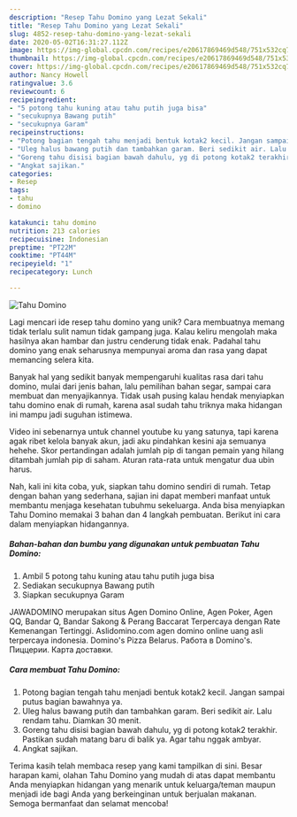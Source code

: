 ```yaml
---
description: "Resep Tahu Domino yang Lezat Sekali"
title: "Resep Tahu Domino yang Lezat Sekali"
slug: 4852-resep-tahu-domino-yang-lezat-sekali
date: 2020-05-02T16:31:27.112Z
image: https://img-global.cpcdn.com/recipes/e20617869469d548/751x532cq70/tahu-domino-foto-resep-utama.jpg
thumbnail: https://img-global.cpcdn.com/recipes/e20617869469d548/751x532cq70/tahu-domino-foto-resep-utama.jpg
cover: https://img-global.cpcdn.com/recipes/e20617869469d548/751x532cq70/tahu-domino-foto-resep-utama.jpg
author: Nancy Howell
ratingvalue: 3.6
reviewcount: 6
recipeingredient:
- "5 potong tahu kuning atau tahu putih juga bisa"
- "secukupnya Bawang putih"
- "secukupnya Garam"
recipeinstructions:
- "Potong bagian tengah tahu menjadi bentuk kotak2 kecil. Jangan sampai putus bagian bawahnya ya."
- "Uleg halus bawang putih dan tambahkan garam. Beri sedikit air. Lalu rendam tahu. Diamkan 30 menit."
- "Goreng tahu disisi bagian bawah dahulu, yg di potong kotak2 terakhir. Pastikan sudah matang baru di balik ya. Agar tahu nggak ambyar."
- "Angkat sajikan."
categories:
- Resep
tags:
- tahu
- domino

katakunci: tahu domino 
nutrition: 213 calories
recipecuisine: Indonesian
preptime: "PT22M"
cooktime: "PT44M"
recipeyield: "1"
recipecategory: Lunch

---
```



![Tahu Domino](https://img-global.cpcdn.com/recipes/e20617869469d548/751x532cq70/tahu-domino-foto-resep-utama.jpg)

Lagi mencari ide resep tahu domino yang unik? Cara membuatnya memang tidak terlalu sulit namun tidak gampang juga. Kalau keliru mengolah maka hasilnya akan hambar dan justru cenderung tidak enak. Padahal tahu domino yang enak seharusnya mempunyai aroma dan rasa yang dapat memancing selera kita.

Banyak hal yang sedikit banyak mempengaruhi kualitas rasa dari tahu domino, mulai dari jenis bahan, lalu pemilihan bahan segar, sampai cara membuat dan menyajikannya. Tidak usah pusing kalau hendak menyiapkan tahu domino enak di rumah, karena asal sudah tahu triknya maka hidangan ini mampu jadi suguhan istimewa.

Video ini sebenarnya untuk channel youtube ku yang satunya, tapi karena agak ribet kelola banyak akun, jadi aku pindahkan kesini aja semuanya hehehe. Skor pertandingan adalah jumlah pip di tangan pemain yang hilang ditambah jumlah pip di saham. Aturan rata-rata untuk mengatur dua ubin harus.


Nah, kali ini kita coba, yuk, siapkan tahu domino sendiri di rumah. Tetap dengan bahan yang sederhana, sajian ini dapat memberi manfaat untuk membantu menjaga kesehatan tubuhmu sekeluarga. Anda bisa menyiapkan Tahu Domino memakai 3 bahan dan 4 langkah pembuatan. Berikut ini cara dalam menyiapkan hidangannya.

<!--inarticleads1-->

##### Bahan-bahan dan bumbu yang digunakan untuk pembuatan Tahu Domino:

1. Ambil 5 potong tahu kuning atau tahu putih juga bisa
1. Sediakan secukupnya Bawang putih
1. Siapkan secukupnya Garam


JAWADOMINO merupakan situs Agen Domino Online, Agen Poker, Agen QQ, Bandar Q, Bandar Sakong &amp; Perang Baccarat Terpercaya dengan Rate Kemenangan Tertinggi. Aslidomino.com agen domino online uang asli terpercaya indonesia. Domino&#39;s Pizza Belarus. Работа в Domino&#39;s. Пиццерии. Карта доставки. 

<!--inarticleads2-->

##### Cara membuat Tahu Domino:

1. Potong bagian tengah tahu menjadi bentuk kotak2 kecil. Jangan sampai putus bagian bawahnya ya.
1. Uleg halus bawang putih dan tambahkan garam. Beri sedikit air. Lalu rendam tahu. Diamkan 30 menit.
1. Goreng tahu disisi bagian bawah dahulu, yg di potong kotak2 terakhir. Pastikan sudah matang baru di balik ya. Agar tahu nggak ambyar.
1. Angkat sajikan.




Terima kasih telah membaca resep yang kami tampilkan di sini. Besar harapan kami, olahan Tahu Domino yang mudah di atas dapat membantu Anda menyiapkan hidangan yang menarik untuk keluarga/teman maupun menjadi ide bagi Anda yang berkeinginan untuk berjualan makanan. Semoga bermanfaat dan selamat mencoba!
